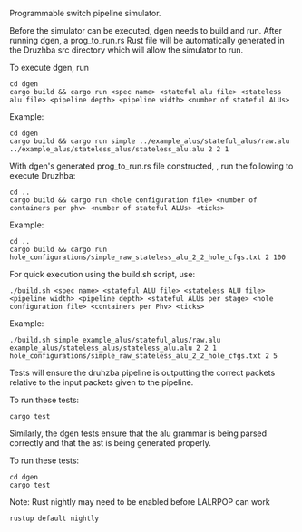Programmable switch pipeline simulator.

Before the simulator can be executed, dgen needs to build
and run. After running dgen, a prog_to_run.rs Rust file
will be automatically generated in the Druzhba src directory 
which will allow the simulator to run.

To execute dgen, run

    cd dgen
    cargo build && cargo run <spec name> <stateful alu file> <stateless alu file> <pipeline depth> <pipeline width> <number of stateful ALUs>

Example:

    cd dgen
    cargo build && cargo run simple ../example_alus/stateful_alus/raw.alu ../example_alus/stateless_alus/stateless_alu.alu 2 2 1

With dgen's generated prog_to_run.rs file constructed,
, run the following to execute Druzhba:

    cd ..
    cargo build && cargo run <hole configuration file> <number of containers per phv> <number of stateful ALUs> <ticks>

Example:

    cd ..
    cargo build && cargo run hole_configurations/simple_raw_stateless_alu_2_2_hole_cfgs.txt 2 100

For quick execution using the build.sh script, use:

    ./build.sh <spec name> <stateful ALU file> <stateless ALU file> <pipeline width> <pipeline depth> <stateful ALUs per stage> <hole configuration file> <containers per Phv> <ticks>

Example:

    ./build.sh simple example_alus/stateful_alus/raw.alu example_alus/stateless_alus/stateless_alu.alu 2 2 1 hole_configurations/simple_raw_stateless_alu_2_2_hole_cfgs.txt 2 5

Tests will ensure the druhzba pipeline is outputting
the correct packets relative to the input packets
given to the pipeline. 

To run these tests:

    cargo test

Similarly, the dgen tests ensure that the alu grammar
is being parsed correctly and that the ast is being
generated properly. 

To run these tests:

    cd dgen
    cargo test

Note: Rust nightly may need to be enabled before LALRPOP
can work

    rustup default nightly

